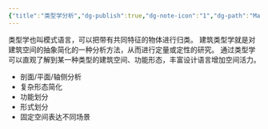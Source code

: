 ```yaml
---
{"title":"类型学分析","dg-publish":true,"dg-note-icon":"1","dg-path":"Major/Chart/01 前期分析/类型学分析.md","permalink":"/Major/Chart/01 前期分析/类型学分析/","dgPassFrontmatter":true,"noteIcon":"1","created":"2024-07-04T13:45:17.000+08:00","updated":"2024-11-05T23:48:30.008+08:00"}
---
```


类型学也叫模式语言，可以把带有共同特征的物体进行归类。
建筑类型学就是对建筑空间的抽象简化的一种分析方法，从而进行定量或定性的研究。
通过类型学可以直观了解到某一种类型的建筑空间、功能形态，丰富设计语言增加空间活力。
-   剖面/平面/轴侧分析
-   复杂形态简化
-   功能划分
-   形式划分
-   固定空间表达不同场景